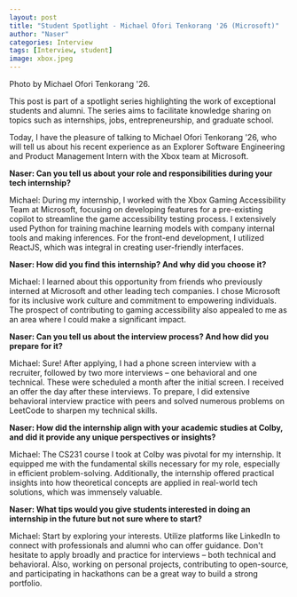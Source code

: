 ```yaml
---
layout: post
title: "Student Spotlight - Michael Ofori Tenkorang '26 (Microsoft)"
author: "Naser"
categories: Interview
tags: [Interview, student]
image: xbox.jpeg
---
```

Photo by Michael Ofori Tenkorang '26.
  

This post is part of a spotlight series highlighting the work of exceptional students and alumni.  The series aims to facilitate knowledge sharing on topics such as internships, jobs, entrepreneurship, and graduate school.  


Today, I have the pleasure of talking to Michael Ofori Tenkorang '26, who will tell us about his recent experience as an Explorer Software Engineering and Product Management Intern with the Xbox team at Microsoft.


**Naser: Can you tell us about your role and responsibilities during your tech internship?**



Michael: During my internship, I worked with the Xbox Gaming Accessibility Team at Microsoft, focusing on developing features for a pre-existing copilot to streamline the game accessibility testing process. I extensively used Python for training machine learning models with company internal tools and making inferences. For the front-end development, I utilized ReactJS, which was integral in creating user-friendly interfaces.



**Naser: How did you find this internship? And why did you choose it?**



Michael: I learned about this opportunity from friends who previously interned at Microsoft and other leading tech companies. I chose Microsoft for its inclusive work culture and commitment to empowering individuals. The prospect of contributing to gaming accessibility also appealed to me as an area where I could make a significant impact.



**Naser: Can you tell us about the interview process? And how did you prepare for it?**



Michael: Sure! After applying, I had a phone screen interview with a recruiter, followed by two more interviews – one behavioral and one technical. These were scheduled a month after the initial screen. I received an offer the day after these interviews. To prepare, I did extensive behavioral interview practice with peers and solved numerous problems on LeetCode to sharpen my technical skills.



**Naser: How did the internship align with your academic studies at Colby, and did it provide any unique perspectives or insights?**



Michael: The CS231 course I took at Colby was pivotal for my internship. It equipped me with the fundamental skills necessary for my role, especially in efficient problem-solving. Additionally, the internship offered practical insights into how theoretical concepts are applied in real-world tech solutions, which was immensely valuable.



**Naser: What tips would you give students interested in doing an internship in the future but not sure where to start?**



Michael: Start by exploring your interests. Utilize platforms like LinkedIn to connect with professionals and alumni who can offer guidance. Don't hesitate to apply broadly and practice for interviews – both technical and behavioral. Also, working on personal projects, contributing to open-source, and participating in hackathons can be a great way to build a strong portfolio.
